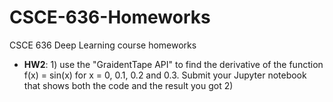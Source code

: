 # CSCE-636-Homeworks
CSCE 636 Deep Learning course homeworks
- **HW2**: 1) use the "GraidentTape API" to find the derivative of the function f(x) = sin(x) for x = 0, 0.1, 0.2 and 0.3. Submit your Jupyter notebook that shows both                 the code and the result you got 
              2)
